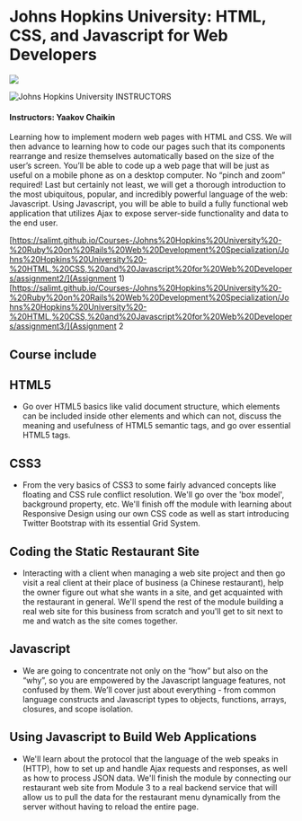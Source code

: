 # Johns Hopkins University: HTML, CSS, and Javascript for Web Developers

<img src="https://pages.jh.edu/~chem/klausen/Images/JHU_logo.png">

![Johns Hopkins University](http://i.imgur.com/Qktqnu1.png) INSTRUCTORS
#### Instructors: Yaakov Chaikin

Learning how to implement modern web pages with HTML and CSS. We will then advance to learning how to code our pages such that its components rearrange and resize themselves automatically based on the size of the user’s screen. You’ll be able to code up a web page that will be just as useful on a mobile phone as on a desktop computer. No “pinch and zoom” required! Last but certainly not least, we will get a thorough introduction to the most ubiquitous, popular, and incredibly powerful language of the web: Javascript. Using Javascript, you will be able to build a fully functional web application that utilizes Ajax to expose server-side functionality and data to the end user.

[https://salimt.github.io/Courses-/Johns%20Hopkins%20University%20-%20Ruby%20on%20Rails%20Web%20Development%20Specialization/Johns%20Hopkins%20University%20-%20HTML,%20CSS,%20and%20Javascript%20for%20Web%20Developers/assignment2/](Assignment 1)
[https://salimt.github.io/Courses-/Johns%20Hopkins%20University%20-%20Ruby%20on%20Rails%20Web%20Development%20Specialization/Johns%20Hopkins%20University%20-%20HTML,%20CSS,%20and%20Javascript%20for%20Web%20Developers/assignment3/](Assignment 2

## Course include

## HTML5

- Go over HTML5 basics like valid document structure, which elements can be included inside other elements and which can not, discuss the meaning and usefulness of HTML5 semantic tags, and go over essential HTML5 tags.

## CSS3

- From the very basics of CSS3 to some fairly advanced concepts like floating and CSS rule conflict resolution. We'll go over the 'box model', background property, etc. We'll finish off the module with learning about Responsive Design using our own CSS code as well as start introducing Twitter Bootstrap with its essential Grid System.

## Coding the Static Restaurant Site

- Interacting with a client when managing a web site project and then go visit a real client at their place of business (a Chinese restaurant), help the owner figure out what she wants in a site, and get acquainted with the restaurant in general. We'll spend the rest of the module building a real web site for this business from scratch and you'll get to sit next to me and watch as the site comes together.

## Javascript

- We are going to concentrate not only on the “how” but also on the “why”, so you are empowered by the Javascript language features, not confused by them. We’ll cover just about everything - from common language constructs and Javascript types to objects, functions, arrays, closures, and scope isolation.

## Using Javascript to Build Web Applications

- We'll learn about the protocol that the language of the web speaks in (HTTP), how to set up and handle Ajax requests and responses, as well as how to process JSON data. We'll finish the module by connecting our restaurant web site from Module 3 to a real backend service that will allow us to pull the data for the restaurant menu dynamically from the server without having to reload the entire page.
